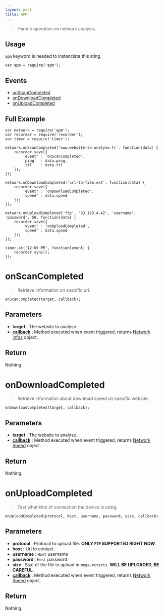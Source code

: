 ```yaml
---
layout: post
title: APM
---
```


> Handle operation on network analysis.

Usage
-----

`apm` keyword is needed to instanciate this sting.

	var apm = require('apm');

Events
------

- [onScanCompleted](#onscancompleted)
- [onDownloadCompleted](#ondownloadcompleted)
- [onUploadCompleted](#onuploadcompleted)

Full Example
------------

    var network = require('apm');
    var recorder = require('recorder');
    var timer = require('timer');

    network.onScanCompleted('www.website-to-analyse.fr', function(data) {
        recorder.save({
            'event' : 'onScanCompleted',
            'ping'  : data.ping,
            'ttl'   : data.ttl
        });
    });

    network.onDownloadCompleted('url-to-file.ext', function(data) {
        recorder.save({
            'event' : 'onDownloadCompleted',
            'speed' : data.speed
        });
    });

    network.onUploadCompleted('ftp', '23.123.4.42', 'username', 'password', 50, function(data) {
        recorder.save({
            'event' : 'onUploadCompleted',
            'speed' : data.speed
        });
    });

    timer.at('12:00 PM', function(event) {
        recorder.sync();
    });

onScanCompleted
===============

> Retrieve information on specific url.

    onScanCompleted(target, callback);

Parameters
----------

- __target__ : The website to analyse.
- __[callback](../../extra/callback.html)__ : Method executed when event triggered, returns [Network Infos](apmData.html) object.

Return
------

Nothing.
  
onDownloadCompleted
===================

> Retrieve information about download speed on specific website.

    onDownloadCompleted(target, callback);

Parameters
----------

- __target__ : The website to analyse.
- __[callback](../../extra/callback.html)__ : Method executed when event triggered, returns [Network Speed](apmSpeedData.html) object.

Return
------

Nothing.

onUploadCompleted
=================

> Test what kind of connection the device is using.

    onUploadCompleted(protocol, host, username, password, size, callback)

Parameters
----------

- __protocol__ : Protocol to upload file. __ONLY `FTP` SUPPORTED RIGHT NOW__.
- __host__ : Url to contact.
- __username__ : `Host` username
- __password__ : `Host` password
- __size__ : Size of the file to upload in `mega-octects`. __WILL BE UPLOADED, BE CAREFUL__.
- __[callback](../../extra/callback.html)__ : Method executed when event triggered, returns [Network Speed](apmSpeedData.html) object.

Return
------

Nothing
